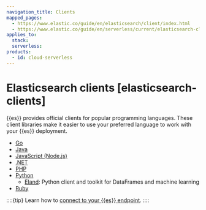 ```yaml
---
navigation_title: Clients
mapped_pages:
  - https://www.elastic.co/guide/en/elasticsearch/client/index.html
  - https://www.elastic.co/guide/en/serverless/current/elasticsearch-clients.html
applies_to:
  stack:
  serverless:
products:
  - id: cloud-serverless
---
```


# Elasticsearch clients [elasticsearch-clients]

{{es}} provides official clients for popular programming languages. These client libraries make it easier to use your preferred language to work with your {{es}} deployment.

- [Go](go-elasticsearch://reference/index.md)
- [Java](elasticsearch-java://reference/index.md)
- [JavaScript (Node.js)](elasticsearch-js://reference/index.md)
- [.NET](elasticsearch-net://reference/index.md)
- [PHP](elasticsearch-php://reference/index.md)
- [Python](elasticsearch-py://reference/index.md)
  - [Eland](eland://reference/index.md): Python client and toolkit for DataFrames and machine learning
- [Ruby](elasticsearch-ruby://reference/index.md)

::::{tip}
Learn how to [connect to your {{es}} endpoint](/solutions/search/search-connection-details.md).
::::

